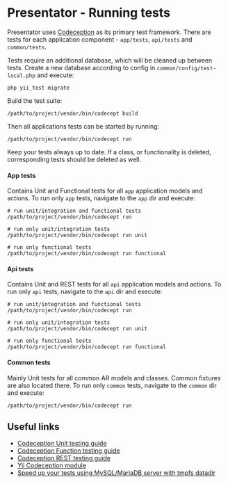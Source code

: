 Presentator - Running tests
======================================================================

Presentator uses [Codeception](http://codeception.com/) as its primary test framework.
There are tests for each application component - `app/tests`, `api/tests` and `common/tests`.

Tests require an additional database, which will be cleaned up between tests.
Create a new database according to config in `common/config/test-local.php` and execute:

```
php yii_test migrate
```

Build the test suite:
```
/path/to/project/vendor/bin/codecept build
```

Then all applications tests can be started by running:
```
/path/to/project/vendor/bin/codecept run
```

Keep your tests always up to date. If a class, or functionality is deleted, corresponding tests should be deleted as well.

#### App tests
Contains Unit and Functional tests for all `app` application models and actions.
To run only `app` tests, navigate to the `app` dir and execute:
```
# run unit/integration and functional tests
/path/to/project/vendor/bin/codecept run

# run only unit/integration tests
/path/to/project/vendor/bin/codecept run unit

# run only functional tests
/path/to/project/vendor/bin/codecept run functional
```

#### Api tests
Contains Unit and REST tests for all `api` application models and actions.
To run only `api` tests, navigate to the `api` dir and execute:
```
# run unit/integration and functional tests
/path/to/project/vendor/bin/codecept run

# run only unit/integration tests
/path/to/project/vendor/bin/codecept run unit

# run only functional tests
/path/to/project/vendor/bin/codecept run functional
```

#### Common tests
Mainly Unit tests for all common AR models and classes.
Common fixtures are also located there.
To run only `common` tests, navigate to the `common` dir and execute:
```
/path/to/project/vendor/bin/codecept run
```

## Useful links

- [Codeception Unit testing guide](http://codeception.com/docs/05-UnitTests)
- [Codeception Function testing guide](http://codeception.com/docs/04-FunctionalTests)
- [Codeception REST testing guide](http://codeception.com/docs/10-WebServices#REST)
- [Yii Codeception module](http://codeception.com/for/yii)
- [Speed up your tests using MySQL/MariaDB server with tmpfs datadir](https://github.com/martingeorg/tmpfs-mysql)
